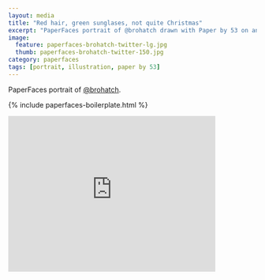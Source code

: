 ```yaml
---
layout: media
title: "Red hair, green sunglases, not quite Christmas"
excerpt: "PaperFaces portrait of @brohatch drawn with Paper by 53 on an iPad."
image: 
  feature: paperfaces-brohatch-twitter-lg.jpg
  thumb: paperfaces-brohatch-twitter-150.jpg
category: paperfaces
tags: [portrait, illustration, paper by 53]
---
```


PaperFaces portrait of [@brohatch](http://twitter.com/brohatch).

{% include paperfaces-boilerplate.html %}

<iframe width="420" height="315" src="http://www.youtube.com/embed/Csxhdfrtbuo" frameborder="0"> </iframe>